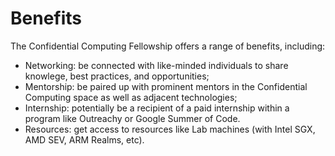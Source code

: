 # Benefits
The Confidential Computing Fellowship offers a range of benefits, including:
- Networking: be connected with like-minded individuals to share knowlege, best practices, and opportunities;
- Mentorship: be paired up with prominent mentors in the Confidential Computing space as well as adjacent technologies;
- Internship: potentially be a recipient of a paid internship within a program like Outreachy or Google Summer of Code.
- Resources: get access to resources like Lab machines (with Intel SGX, AMD SEV, ARM Realms, etc).